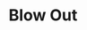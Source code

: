 ---
title: "Blow Out"
year: 1981
rating: 4
stars: "★★★★"
liked: true
rewatched: true
permalink: "blow-out/1"
watched_on: 2025-05-24
---